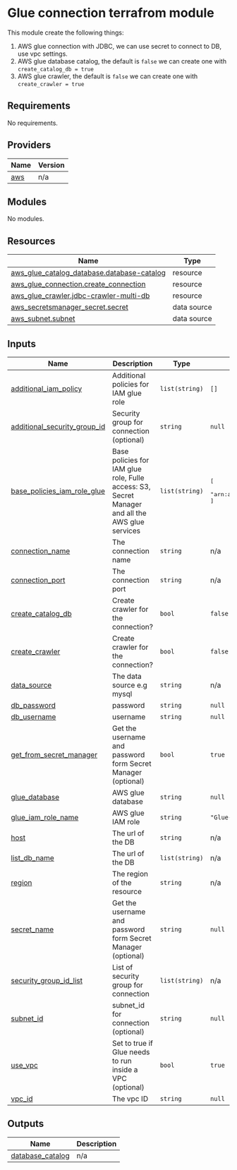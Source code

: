 # Glue connection terrafrom module

This module create the  following things:

1. AWS glue connection with JDBC, we can use secret to connect to DB, use vpc settings.
2. AWS glue database catalog, the default is `false` we can create one with `create_catalog_db = true`
3. AWS glue crawler, the default is `false` we can create one with `create_crawler = true`

<!-- BEGIN_TF_DOCS -->
## Requirements

No requirements.

## Providers

| Name | Version |
|------|---------|
| <a name="provider_aws"></a> [aws](#provider\_aws) | n/a |

## Modules

No modules.

## Resources

| Name | Type |
|------|------|
| [aws_glue_catalog_database.database-catalog](https://registry.terraform.io/providers/hashicorp/aws/latest/docs/resources/glue_catalog_database) | resource |
| [aws_glue_connection.create_connection](https://registry.terraform.io/providers/hashicorp/aws/latest/docs/resources/glue_connection) | resource |
| [aws_glue_crawler.jdbc-crawler-multi-db](https://registry.terraform.io/providers/hashicorp/aws/latest/docs/resources/glue_crawler) | resource |
| [aws_secretsmanager_secret.secret](https://registry.terraform.io/providers/hashicorp/aws/latest/docs/data-sources/secretsmanager_secret) | data source |
| [aws_subnet.subnet](https://registry.terraform.io/providers/hashicorp/aws/latest/docs/data-sources/subnet) | data source |

## Inputs

| Name | Description | Type | Default | Required |
|------|-------------|------|---------|:--------:|
| <a name="input_additional_iam_policy"></a> [additional\_iam\_policy](#input\_additional\_iam\_policy) | Additional policies for IAM glue role | `list(string)` | `[]` | no |
| <a name="input_additional_security_group_id"></a> [additional\_security\_group\_id](#input\_additional\_security\_group\_id) | Security group for connection (optional) | `string` | `null` | no |
| <a name="input_base_policies_iam_role_glue"></a> [base\_policies\_iam\_role\_glue](#input\_base\_policies\_iam\_role\_glue) | Base policies for IAM glue role, Fulle access: S3, Secret Manager and all the AWS glue services | `list(string)` | <pre>[<br/>  "arn:aws:iam::aws:policy/service-role/AWSGlueServiceRole"<br/>]</pre> | no |
| <a name="input_connection_name"></a> [connection\_name](#input\_connection\_name) | The connection name | `string` | n/a | yes |
| <a name="input_connection_port"></a> [connection\_port](#input\_connection\_port) | The connection port | `string` | n/a | yes |
| <a name="input_create_catalog_db"></a> [create\_catalog\_db](#input\_create\_catalog\_db) | Create crawler for the connection? | `bool` | `false` | no |
| <a name="input_create_crawler"></a> [create\_crawler](#input\_create\_crawler) | Create crawler for the connection? | `bool` | `false` | no |
| <a name="input_data_source"></a> [data\_source](#input\_data\_source) | The data source e.g mysql | `string` | n/a | yes |
| <a name="input_db_password"></a> [db\_password](#input\_db\_password) | password | `string` | `null` | no |
| <a name="input_db_username"></a> [db\_username](#input\_db\_username) | username | `string` | `null` | no |
| <a name="input_get_from_secret_manager"></a> [get\_from\_secret\_manager](#input\_get\_from\_secret\_manager) | Get the username and password form Secret Manager (optional) | `bool` | `true` | no |
| <a name="input_glue_database"></a> [glue\_database](#input\_glue\_database) | AWS glue database | `string` | `null` | no |
| <a name="input_glue_iam_role_name"></a> [glue\_iam\_role\_name](#input\_glue\_iam\_role\_name) | AWS glue IAM role | `string` | `"Glue-iam-role-terraform-module"` | no |
| <a name="input_host"></a> [host](#input\_host) | The url of the DB | `string` | n/a | yes |
| <a name="input_list_db_name"></a> [list\_db\_name](#input\_list\_db\_name) | The url of the DB | `list(string)` | n/a | yes |
| <a name="input_region"></a> [region](#input\_region) | The region of the resource | `string` | n/a | yes |
| <a name="input_secret_name"></a> [secret\_name](#input\_secret\_name) | Get the username and password form Secret Manager (optional) | `string` | `null` | no |
| <a name="input_security_group_id_list"></a> [security\_group\_id\_list](#input\_security\_group\_id\_list) | List of security group for connection | `list(string)` | n/a | yes |
| <a name="input_subnet_id"></a> [subnet\_id](#input\_subnet\_id) | subnet\_id for connection (optional) | `string` | `null` | no |
| <a name="input_use_vpc"></a> [use\_vpc](#input\_use\_vpc) | Set to true if Glue needs to run inside a VPC (optional) | `bool` | `true` | no |
| <a name="input_vpc_id"></a> [vpc\_id](#input\_vpc\_id) | The vpc ID | `string` | `null` | no |

## Outputs

| Name | Description |
|------|-------------|
| <a name="output_database_catalog"></a> [database\_catalog](#output\_database\_catalog) | n/a |
<!-- END_TF_DOCS -->